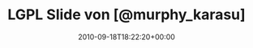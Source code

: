---
retweeted: false
source: <a href="http://twitter.com/download/android" rel="nofollow">Twitter for Android</a>
entities:
  hashtags:
  - text: germanyrb
    indices:
    - '32'
    - '42'
  symbols: []
  user_mentions: []
  urls: []
display_text_range:
- '0'
- '68'
favorite_count: '0'
id_str: '24870197189'
truncated: false
retweet_count: '0'
id: '24870197189'
created_at: Sat Sep 18 18:22:20 +0000 2010
favorited: false
full_text: 'LGPL Slide von [@murphy_karasu](https://twitter.com/murphy_karasu) - #germanyrb
  http://twitpic.com/2ppe4p'
lang: cs
tags:
- germanyrb
- pesos:twitter
date: '2010-09-18T18:22:20+00:00'
src: https://twitter.com/bascht/status/24870197189
original_url: https://twitter.com/bascht/status/24870197189
type: twitter_tweet
text: 'LGPL Slide von [@murphy_karasu](https://twitter.com/murphy_karasu) - #germanyrb
  http://twitpic.com/2ppe4p'
title: LGPL Slide von [@murphy_karasu]

---